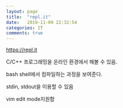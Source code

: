 ```yaml
---
layout: page
title:  "repl.it"
date:   2019-11-09 22:32:54
categories: IT
comments: true
---
```


https://repl.it

C/C++ 프로그래밍을 온라인 환경에서 해볼 수 있음.

bash shell에서 컴파일하는 과정을 보여준다.

stdin, stdout을 이용할 수 있음

vim edit mode지원함
